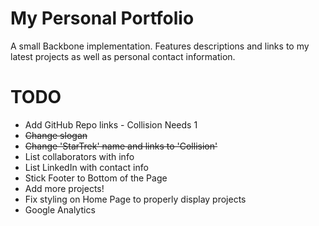 # My Personal Portfolio

A small Backbone implementation. Features descriptions and links to my latest projects as well as personal contact information.


TODO
=========

- Add GitHub Repo links - Collision Needs 1
- ~~Change slogan~~
- ~~Change 'StarTrek' name and links to 'Collision'~~
- List collaborators with info
- List LinkedIn with contact info
- Stick Footer to Bottom of the Page
- Add more projects!
- Fix styling on Home Page to properly display projects
- Google Analytics
